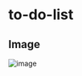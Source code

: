 # to-do-list
 
 
## Image


![image](https://user-images.githubusercontent.com/78706006/184491307-6d504b31-ba9c-45b6-a2e7-4ae74c75450b.png)
